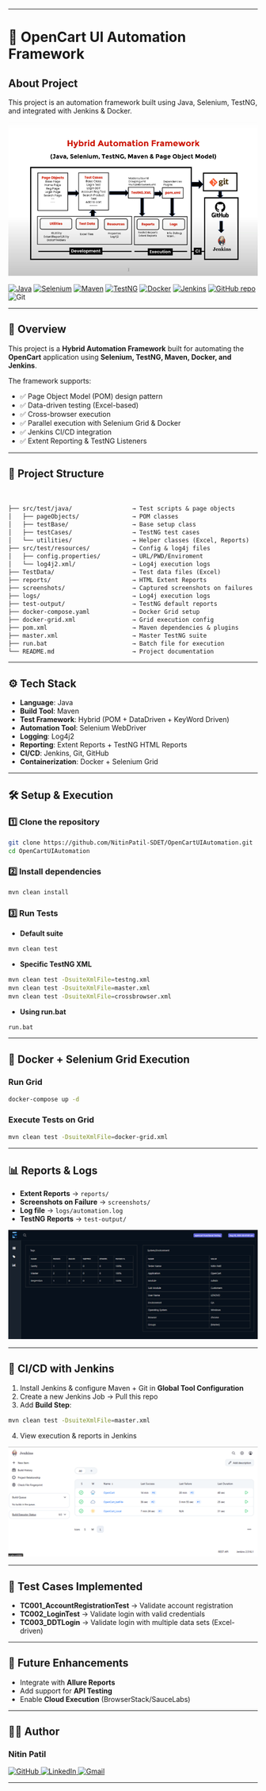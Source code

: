 
---

# 🚀 OpenCart UI Automation Framework

## About Project
This project is an automation framework built using Java, Selenium, TestNG, and integrated with Jenkins & Docker.

![Framework](ProjectImage/Hybrid%20Automation%20framework.png)

[![Java](https://img.shields.io/badge/Java-17-blue?logo=java)](https://www.oracle.com/java/)
[![Selenium](https://img.shields.io/badge/Selenium-4.0-brightgreen?logo=selenium)](https://www.selenium.dev/)
[![Maven](https://img.shields.io/badge/Maven-3.9-orange?logo=apache-maven)](https://maven.apache.org/)
[![TestNG](https://img.shields.io/badge/TestNG-Framework-yellowgreen)](https://testng.org/)
[![Docker](https://img.shields.io/badge/Docker-Enabled-blue?logo=docker)](https://www.docker.com/)
[![Jenkins](https://img.shields.io/badge/Jenkins-CI%2FCD-red?logo=jenkins)](https://www.jenkins.io/)
[![GitHub repo](https://img.shields.io/badge/repo-GitHub-blue)](https://github.com/NitinPatil-SDET/OpenCartUIAutomation)
![Git](https://img.shields.io/badge/Version%20Control-Git-orange?logo=git)



---

## 📌 Overview

This project is a **Hybrid Automation Framework** built for automating the **OpenCart** application using **Selenium, TestNG, Maven, Docker, and Jenkins**.

The framework supports:

* ✅ Page Object Model (POM) design pattern
* ✅ Data-driven testing (Excel-based)
* ✅ Cross-browser execution
* ✅ Parallel execution with Selenium Grid & Docker
* ✅ Jenkins CI/CD integration
* ✅ Extent Reporting & TestNG Listeners

---

## 📂 Project Structure

```


├── src/test/java/                 → Test scripts & page objects
│   ├── pageObjects/               → POM classes
│   ├── testBase/                  → Base setup class
│   ├── testCases/                 → TestNG test cases
│   └── utilities/                 → Helper classes (Excel, Reports)
├── src/test/resources/            → Config & log4j files
│   ├── config.properties/         → URL/PWD/Enviroment
│   └── log4j2.xml/                → Log4j execution logs
├── TestData/                      → Test data files (Excel)
├── reports/                       → HTML Extent Reports
├── screenshots/                   → Captured screenshots on failures
├── logs/                          → Log4j execution logs
├── test-output/                   → TestNG default reports
├── docker-compose.yaml            → Docker Grid setup
├── docker-grid.xml                → Grid execution config
├── pom.xml                        → Maven dependencies & plugins
├── master.xml                     → Master TestNG suite
├── run.bat                        → Batch file for execution
└── README.md                      → Project documentation
```

---

## ⚙️ Tech Stack

* **Language**: Java
* **Build Tool**: Maven
* **Test Framework**: Hybrid (POM + DataDriven + KeyWord Driven)
* **Automation Tool**: Selenium WebDriver
* **Logging**: Log4j2
* **Reporting**: Extent Reports + TestNG HTML Reports
* **CI/CD**: Jenkins, Git, GitHub
* **Containerization**: Docker + Selenium Grid

---

## 🛠️ Setup & Execution

### 1️⃣ Clone the repository

```bash
git clone https://github.com/NitinPatil-SDET/OpenCartUIAutomation.git
cd OpenCartUIAutomation
```

### 2️⃣ Install dependencies

```bash
mvn clean install
```

### 3️⃣ Run Tests

* **Default suite**

```bash
mvn clean test
```

* **Specific TestNG XML**

```bash
mvn clean test -DsuiteXmlFile=testng.xml
mvn clean test -DsuiteXmlFile=master.xml
mvn clean test -DsuiteXmlFile=crossbrowser.xml
```

* **Using run.bat**

```bash
run.bat
```

---

## 🐳 Docker + Selenium Grid Execution


### Run Grid

```bash
docker-compose up -d
```

### Execute Tests on Grid

```bash
mvn clean test -DsuiteXmlFile=docker-grid.xml
```

---

## 📊 Reports & Logs

* **Extent Reports** → `reports/`
* **Screenshots on Failure** → `screenshots/`
* **Log file** → `logs/automation.log`
* **TestNG Reports** → `test-output/`

![Extent Report](ProjectImage/OpencartExtentReportResult.png)

---

## 🔄 CI/CD with Jenkins

1. Install Jenkins & configure Maven + Git in **Global Tool Configuration**
2. Create a new Jenkins Job → Pull this repo
3. Add **Build Step**:

```bash
mvn clean test -DsuiteXmlFile=master.xml
```

4. View execution & reports in Jenkins

![Jenkins](ProjectImage/JenkinsConfiguration.png)

---

## 📝 Test Cases Implemented

* **TC001\_AccountRegistrationTest** → Validate account registration
* **TC002\_LoginTest** → Validate login with valid credentials
* **TC003\_DDTLogin** → Validate login with multiple data sets (Excel-driven)

---

## 📌 Future Enhancements

* Integrate with **Allure Reports**
* Add support for **API Testing**
* Enable **Cloud Execution** (BrowserStack/SauceLabs)

---

## 👨‍💼 Author  

### Nitin Patil  

<p align="left">
  <a href="https://github.com/NitinPatil-SDET" target="_blank">
    <img src="https://img.shields.io/badge/GitHub-181717?style=for-the-badge&logo=github&logoColor=white" alt="GitHub"/>
  </a>
  <a href="https://www.linkedin.com/in/nitinpatilsdet/" target="_blank">
    <img src="https://img.shields.io/badge/LinkedIn-0A66C2?style=for-the-badge&logo=linkedin&logoColor=white" alt="LinkedIn"/>
  </a>
  <a href="mailto:nitinpatilsdet@gmail.com">
    <img src="https://img.shields.io/badge/Gmail-D14836?style=for-the-badge&logo=gmail&logoColor=white" alt="Gmail"/>
  </a>
</p>



---

